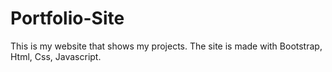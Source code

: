# Portfolio-Site

This is my website that shows my projects. The site is made with Bootstrap, Html, Css, Javascript.
